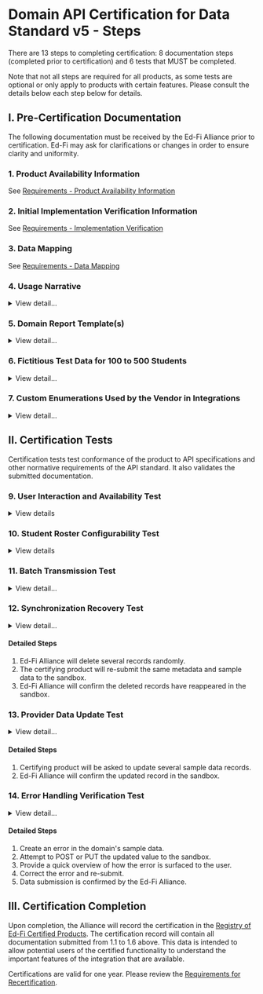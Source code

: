 # Domain API Certification for Data Standard v5 - Steps

There are 13 steps to completing certification: 8 documentation steps (completed
prior to certification) and 6 tests that MUST be completed.

Note that not all steps are required for all products, as some tests are
optional or only apply to products with certain features. Please consult the
details below each step below for details.

## I. Pre-Certification Documentation

The following documentation must be received by the Ed-Fi Alliance prior to
certification. Ed-Fi may ask for clarifications or changes in order to ensure
clarity and uniformity.

### 1\. Product Availability Information

See [Requirements - Product Availability
Information](../../certification-for-data-providers/requirements-product-availability-information.md)

### **2\. Initial Implementation Verification Information**

See [Requirements - Implementation
Verification](../../certification-for-data-providers/requirements-implementation-verification.md)

### **3\. Data Mapping**

See [Requirements - Data
Mapping](../../certification-for-data-providers/requirements-data-mapping.md)

### 4\. Usage Narrative

<details>
<summary>View detail...</summary>
The usage narrative is a short narrative text account of how the data
exchange functionality is made available to product users. This information will
be part of the certification registry entry. This SHOULD be fewer than 1000
words and can be provided in any common text format (MS Word, .txt file, etc.).
</details>

### 5\. Domain Report Template(s)

<details>
<summary>View detail...</summary>
One or more report templates that are currently used by the Ed-Fi API host to
provide that domain information to end users of the certifying system.

The domain specific report template(s):

- MUST cover all of the elements listed in step 2 above
- MUST be in wide use by the vendor currently *–* the vendor MAY choose which
    to use if there are different options or variations
- MUST be clearly marked to show elements that are not included in the Ed-Fi
    based API integration (e.g., elements not included in a visual picture could
    be surrounded by a red box and marked "not included")
- Per certification processes generally, these report templates MUST NOT
    contain any real student data

- MUST be provided as PDF files

The domain templates are used to validate that data semantics are preserved and
report elements are mapped to the proper Ed-Fi domain counterparts.
</details>

### 6\. Fictitious Test Data for 100 to 500 Students

<details>
<summary>View detail...</summary>

Test data is a spreadsheet of the exact sample data that will be used in the
certification process. The spreadsheet:

- MUST include all data fields from the domain report template(s) submitted as
    part of item 5, above
- MUST include all data fields from the data mapping submitted as part of item
    3, above
- MUST include records for a minimum of 100 students and a maximum of 500
    students
- MUST be 100% fictitious and MUST NOT be obfuscated data or derived from
    actual school data in any way

</details>

### 7\. Custom Enumerations Used by the Vendor in Integrations

<details>
<summary>View detail...</summary>

If present, vendor-specific enumerations MUST be provided in Ed-Fi JSON or XML
format and will be published as part of the certification record. Note that only
certain enumerations are permitted to be vendor-specific: [Ed-Fi Domain API for
Data Standard v5
Certification](../../available-certifications/domain-api-for-data-standard-v5/readme.md)

The JSON MUST follow this format, which can be used to import the values into an
Ed-Fi API:

#### Descriptors JSON

```json
{
    "namespace": "[a namespace for your product, generally in URL or URI format]",
    "codeValue": "[your code value]",
    "description": "[description]",
    "shortDescription": "[short description; e.g for inclusion in a dropdown list]"
  }
```

#### Types JSON

```json
{
    "codeValue": "[your code value]",
    "description": "[description]",
    "shortDescription": "[short description; e.g for inclusion in a dropdown list]"
  }
```

</details>

## II. Certification Tests

Certification tests test conformance of the product to API specifications and
other normative requirements of the API standard. It also validates the
submitted documentation.

### **9\. User Interaction and Availability Test**

<details>
<summary>View details</summary>

The certifying product will show via screen sharing the methods by which
exchanges are triggered (and those MUST follow the requirements
under [Certification Requirements for Data
Providers](../../certification-for-data-providers/readme.md) and
be consistent with the Usage Narrative submitted in step 4, above).

</details>

### 10\. Student Roster Configurability Test

<details>
<summary>View details</summary>

If using a formal, shared rostering specification (e.g., Clever, OneRoster,
Ed-Fi Enrollment API) that allows for multiple student identifiers, the provider
MUST **either**:

a) Demonstrate that the product allows for configuration of which student ID
(from the roster specification) is used when communicating with the Domain's API
implementation. This is REQUIRED even if the student identifiers are optional in
the roster specification, and MUST be done for all roster specifications. The
student ID configuration is limited to the district/SIS student ID and the state
student ID *–* other IDs are exempt (e.g., a student lunchroom code, a student
Google ID).

b) Demonstrate the ability to roster students via the Ed-Fi Enrollment API or
the Ed-Fi Core Student Data API.

The vendor will show via screen sharing or screen shots evidence of proof that
this is configurable.

:::note

This configuration is **only** REQUIRED for those systems that use a
standardized roster specification where individual students may have multiple
identifiers.

:::
</details>

### **11\. Batch Transmission Test**

<details>
<summary>View detail...</summary>

Using the sample data from step 6, the certifying system will transmit an entire
set of domain metadata and domain sample data.

#### Detailed Steps

1. The vendor will transmit the entire set of metadata and domain sample data
    to the sandbox.

2. The submitted domain report(s) will be used to check for completeness and
    for valid semantics.
    1. All fields from 1.1. that are map-able to the Ed-Fi model must be
        included.
    2. Field meanings must be accurately represented according to the Ed-Fi
        definitions.
3. Ed-Fi will confirm the data landed and matched expectations from the Sample
    Data Spreadsheet provided by the vendor.
4. A full and more detailed analysis of the data will be conducted
    asynchronously after the certification session by the Alliance.

Any deviations from the expected data from the sample data spreadsheet or the
vendor-provided domain report(s) will be documented. Ed-Fi will notify the
vendor of these deviations and request either updates to or additional
clarification of the submitted documentation.

Note that in this step, Ed-Fi is also verifying that data definition semantics
are reasonably preserved in the mapping from provider formats to Ed-Fi formats.

</details>

### 12\. Synchronization Recovery Test

<details>
<summary>View detail...</summary>

To simulate the need to re-sync data in the event of an indeterminate error,
several domain results will be deleted from the previously transmitted results.
The product will be asked to re-submit the same records to ensure that those
records appear.

</details>

#### Detailed Steps

1. Ed-Fi Alliance will delete several records randomly.
2. The certifying product will re-submit the same metadata and sample data to
    the sandbox.
3. Ed-Fi Alliance will confirm the deleted records have reappeared in the
    sandbox.

### **13\. Provider Data Update Test**

<details>
<summary>View detail...</summary>

A change will be made to a set of records on the certifying product side and the
product must show the capability to re-send the data so as to update the values
of the API resources.

</details>

#### Detailed Steps

1. Certifying product will be asked to update several sample data records.
2. Ed-Fi Alliance will confirm the updated record in the sandbox.

### 14\. Error Handling Verification Test

<details>
<summary>View detail...</summary>

The provider / API client MUST be able to perform the following actions:

- Capture and log transport errors, including all HTTP errors.
- Re-attempt delivery of API resources updates following failed transmissions.
- In the event that repeated delivery fails for the same resource update,
    surface the error to a system user.

Field work within the Ed-Fi community has revealed that this application
behavior is a necessary condition of system interoperability. Accordingly, the
test scenarios may include situations in which an API resource (or resources)
will be made unavailable to the client, or in which the API reports other errors
due to resource availability (e.g., HTTP 500 error). The client is expected to
be able to successfully handle such situations.

</details>

#### Detailed Steps

1. Create an error in the domain's sample data.
2. Attempt to POST or PUT the updated value to the sandbox.
3. Provide a quick overview of how the error is surfaced to the user.
4. Correct the error and re-submit.
5. Data submission is confirmed by the Ed-Fi Alliance.

## III. Certification Completion

Upon completion, the Alliance will record the certification in the [Registry of
Ed-Fi Certified
Products](../../registry-of-ed-fi-certified-products.mdx).
The certification record will contain all documentation submitted from 1.1 to
1.6 above. This data is intended to allow potential users of the certified
functionality to understand the important features of the integration that are
available.

Certifications are valid for one year. Please review the [Requirements for
Recertification](https://edfi.atlassian.net/wiki/spaces/EDFICERT/pages/23695777/Requirements+-+Recertification).
